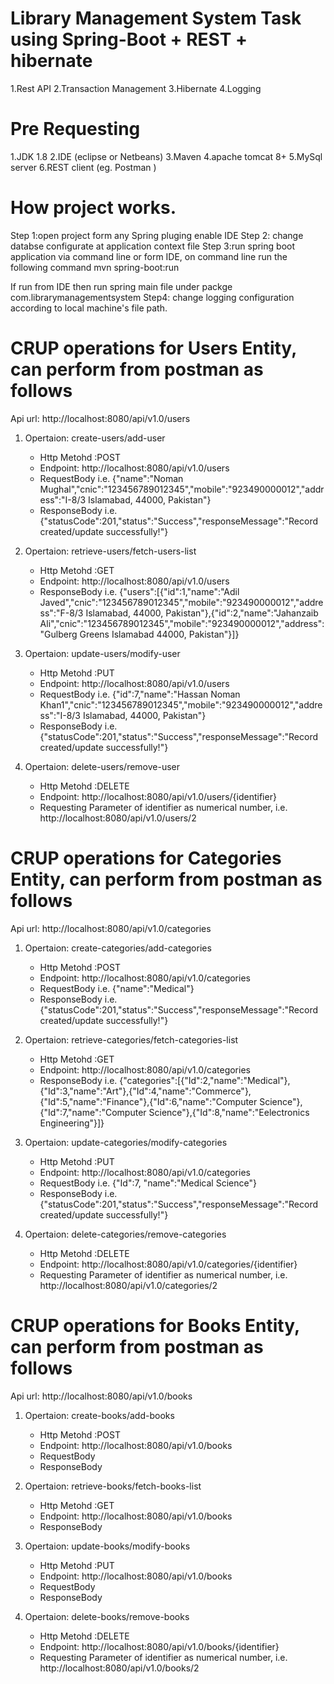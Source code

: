 # Library Management System Task using Spring-Boot + REST + hibernate
1.Rest API
2.Transaction Management
3.Hibernate
4.Logging

# Pre Requesting 
 
1.JDK 1.8
2.IDE (eclipse or Netbeans)
3.Maven
4.apache tomcat 8+
5.MySql server
6.REST client (eg. Postman )

# How  project works.

Step 1:open project form any Spring pluging enable IDE 
Step 2: change databse configurate at application context file
Step 3:run spring boot application via command line or form IDE, on command line run the following command
mvn spring-boot:run

If run from IDE then  run spring main file under packge com.librarymanagementsystem
Step4: change logging configuration according to local machine's file path.

# CRUP operations for Users Entity, can perform from postman as follows

Api url: http://localhost:8080/api/v1.0/users
1. Opertaion: create-users/add-user
	- Http Metohd :POST
	- Endpoint: http://localhost:8080/api/v1.0/users
	- RequestBody i.e. {"name":"Noman Mughal","cnic":"123456789012345","mobile":"923490000012","address":"I-8/3 Islamabad, 44000, Pakistan"}
	- ResponseBody i.e. {"statusCode":201,"status":"Success","responseMessage":"Record created/update successfully!"}

2. Opertaion: retrieve-users/fetch-users-list
	- Http Metohd :GET
	- Endpoint: http://localhost:8080/api/v1.0/users
	- ResponseBody i.e. {"users":[{"id":1,"name":"Adil Javed","cnic":"123456789012345","mobile":"923490000012","address":"F-8/3 Islamabad, 44000, Pakistan"},{"id":2,"name":"Jahanzaib Ali","cnic":"123456789012345","mobile":"923490000012","address":"Gulberg Greens Islamabad 44000, Pakistan"}]}
	
3. Opertaion: update-users/modify-user
	- Http Metohd :PUT
	- Endpoint: http://localhost:8080/api/v1.0/users
	- RequestBody i.e. {"id":7,"name":"Hassan Noman Khan1","cnic":"123456789012345","mobile":"923490000012","address":"I-8/3 Islamabad, 44000, Pakistan"}
	- ResponseBody i.e. {"statusCode":201,"status":"Success","responseMessage":"Record created/update successfully!"}

4. Opertaion: delete-users/remove-user
	- Http Metohd :DELETE
	- Endpoint: http://localhost:8080/api/v1.0/users/{identifier}
	- Requesting Parameter of identifier as numerical number, i.e. http://localhost:8080/api/v1.0/users/2
	
# CRUP operations for Categories Entity, can perform from postman as follows

Api url: http://localhost:8080/api/v1.0/categories
1. Opertaion: create-categories/add-categories
	- Http Metohd :POST
	- Endpoint: http://localhost:8080/api/v1.0/categories
	- RequestBody i.e. {"name":"Medical"}
	- ResponseBody i.e. {"statusCode":201,"status":"Success","responseMessage":"Record created/update successfully!"}

2. Opertaion: retrieve-categories/fetch-categories-list
	- Http Metohd :GET
	- Endpoint: http://localhost:8080/api/v1.0/categories
	- ResponseBody i.e. {"categories":[{"Id":2,"name":"Medical"},{"Id":3,"name":"Art"},{"Id":4,"name":"Commerce"},{"Id":5,"name":"Finance"},{"Id":6,"name":"Computer Science"},{"Id":7,"name":"Computer Science"},{"Id":8,"name":"Eelectronics Engineering"}]}
	
3. Opertaion: update-categories/modify-categories
	- Http Metohd :PUT
	- Endpoint: http://localhost:8080/api/v1.0/categories
	- RequestBody i.e. {"Id":7, "name":"Medical Science"}
	- ResponseBody i.e. {"statusCode":201,"status":"Success","responseMessage":"Record created/update successfully!"}

4. Opertaion: delete-categories/remove-categories
	- Http Metohd :DELETE
	- Endpoint: http://localhost:8080/api/v1.0/categories/{identifier}
	- Requesting Parameter of identifier as numerical number, i.e. http://localhost:8080/api/v1.0/categories/2
	
# CRUP operations for Books Entity, can perform from postman as follows

Api url: http://localhost:8080/api/v1.0/books
1. Opertaion: create-books/add-books
	- Http Metohd :POST
	- Endpoint: http://localhost:8080/api/v1.0/books
	- RequestBody
	- ResponseBody

2. Opertaion: retrieve-books/fetch-books-list
	- Http Metohd :GET
	- Endpoint: http://localhost:8080/api/v1.0/books
	- ResponseBody
	
3. Opertaion: update-books/modify-books
	- Http Metohd :PUT
	- Endpoint: http://localhost:8080/api/v1.0/books
	- RequestBody
	- ResponseBody

4. Opertaion: delete-books/remove-books
	- Http Metohd :DELETE
	- Endpoint: http://localhost:8080/api/v1.0/books/{identifier}
	- Requesting Parameter of identifier as numerical number, i.e. http://localhost:8080/api/v1.0/books/2

